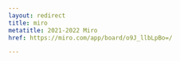 ```yaml
---
layout: redirect
title: miro
metatitle: 2021-2022 Miro
href: https://miro.com/app/board/o9J_llbLpBo=/

---
```

